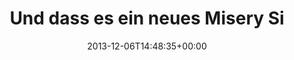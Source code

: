 ---
retweeted: false
source: <a href="http://twitter.com" rel="nofollow">Twitter Web Client</a>
entities:
  hashtags: []
  symbols: []
  user_mentions: []
  urls:
  - url: http://t.co/0D885RBnuU
    expanded_url: http://open.spotify.com/album/2YfQBP5RYotMGtTbGEYd5Q
    display_url: open.spotify.com/album/2YfQBP5R…
    indices:
    - '90'
    - '112'
display_text_range:
- '0'
- '112'
favorite_count: '0'
id_str: '408971236748718080'
truncated: false
retweet_count: '0'
id: '408971236748718080'
possibly_sensitive: false
created_at: Fri Dec 06 14:48:35 +0000 2013
favorited: false
full_text: Und dass es ein neues Misery Signals Album gibt, hat mir auch keiner gepfiffen,
  oder was?
lang: de
quote_url: http://open.spotify.com/album/2YfQBP5RYotMGtTbGEYd5Q
tags:
- pesos:twitter
date: '2013-12-06T14:48:35+00:00'
src: https://twitter.com/bascht/status/408971236748718080
original_url: https://twitter.com/bascht/status/408971236748718080
type: twitter_tweet
text: Und dass es ein neues Misery Signals Album gibt, hat mir auch keiner gepfiffen,
  oder was?
title: Und dass es ein neues Misery Si

---